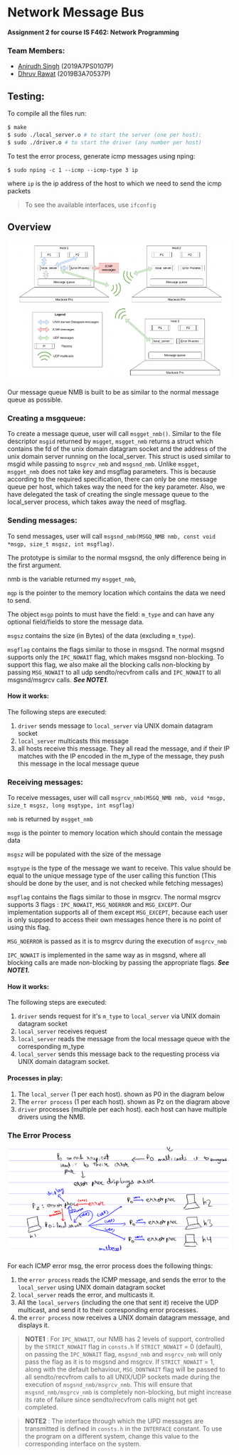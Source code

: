# Network Message Bus

**Assignment 2 for course IS F462: Network Programming**

### Team Members: 
- [Anirudh Singh](https://github.com/anirudhs001) (2019A7PS0107P) 
- [Dhruv Rawat](https://github.com/thedhruvrawat) (2019B3A70537P)

## Testing:
To compile all the files run:
```bash
$ make
$ sudo ./local_server.o # to start the server (one per host):
$ sudo ./driver.o # to start the driver (any number per host)
```
To test the error process, generate icmp messages using nping:
```
$ sudo nping -c 1 --icmp --icmp-type 3 ip
```
where `ip` is the ip address of the host to which we need to send the icmp packets

> To see the available interfaces, use `ifconfig`


## Overview

![](figures/figure1.png)


Our message queue NMB is built to be as similar to the normal message queue as possible. 


### Creating a msgqueue:
To create a message queue, user will call `msgget_nmb()`. Similar to the file descriptor `msgid` returned by `msgget`, `msgget_nmb` returns a struct which contains the fd of the unix domain datagram socket and the address of the unix domain server running on the local_server. This struct is used similar to msgid while passing to `msgrcv_nmb` and `msgsnd_nmb`.
Unlike `msgget`, `msgget_nmb` does not take key and msgflag parameters. This is because according to the required specification, there can only be one message queue per host, which takes way the need for the key parameter. Also, we have delegated the task of creating the single message queue to the local_server process, which takes away the need of msgflag.



### Sending messages:
To send messages, user will call `msgsnd_nmb(MSGQ_NMB nmb, const void *msgp, size_t msgsz, int msgflag)`. 

The prototype is similar to the normal msgsnd, the only difference being in the first argument.

nmb is the variable returned my `msgget_nmb`, 

`mgp` is the pointer to the memory location which contains the data we need to send. 

The object `msgp` points to must have the field: `m_type` and can have any optional field/fields to store the message data.

`msgsz` contains the size (in Bytes) of the data (excluding `m_type`).

`msgflag` contains the flags similar to those in msgsnd. The normal msgsnd supports only the `IPC_NOWAIT` flag, which makes msgsnd non-blocking. To support this flag, we also make all the blocking calls non-blocking by passing `MSG_NOWAIT` to all udp sendto/recvfrom calls and `IPC_NOWAIT` to all msgsnd/msgrcv calls.  ***See NOTE1***.

#### **How it works:**

The following steps are executed:
1. `driver` sends message to `local_server` via UNIX domain datagram socket
2. `local_server` multicasts this message
3. all hosts receive this message. They all read the message, and if their IP matches with the IP encoded in the m_type of the message, they push this message in the local message queue

### Receiving messages:
To receive messages, user will call `msgrcv_nmb(MSGQ_NMB nmb, void *msgp, size_t msgsz, long msgtype, int msgflag)`

`nmb` is returned by `msgget_nmb`

`msgp` is the pointer to memory location which should contain the message data

`msgsz` will be populated with the size of the message

`msgtype` is the type of the message we want to receive. This value should be equal to the unique message type of the user calling this function (This should be done by the user, and is not checked while fetching messages)

`msgflag` contains the flags similar to those in msgrcv. The normal msgrcv supports 3 flags : `IPC_NOWAIT`, `MSG_NOERROR` and `MSG_EXCEPT`. Our implementation supports all of them except `MSG_EXCEPT`, because each user is only suppsed to access their own messages hence there is no point of using this flag.

`MSG_NOERROR` is passed as it is to msgrcv during the execution of `msgrcv_nmb`

`IPC_NOWAIT` is implemented in the same way as in msgsnd, where all blocking calls are made non-blocking by passing the appropriate flags. ***See NOTE1.***


#### **How it works:**
The following steps are executed:
1. `driver` sends request for it's `m_type` to `local_server` via UNIX domain datagram socket
2. `local_server` receives request
3. `local_server` reads the message from the local message queue with the corresponding m_type
4. `local_server` sends this message back to the requesting process via UNIX domain datagram socket.

#### **Processes in play:**
1. The `local_server` (1 per each host). shown as P0 in the diagram below
2. The `error process` (1 per each host). shown as Pz on the diagram above
3. `driver` processes (multiple per each host). each host can have multiple drivers using the NMB.

### The Error Process

![](figures/figure2.png)

For each ICMP error msg, the error process does the following things:
1. the `error process` reads the ICMP message, and sends the error to the `local_server` using UNIX domain datagram socket
2. `local_server` reads the error, and multicasts it.
3. All the `local_servers` (including the one that sent it) receive the UDP multicast, and send it to their corresponding error processes.
3. the `error process` now receives a UNIX domain datagram message, and displays it.

> **NOTE1** : For `IPC_NOWAIT`, our NMB has 2 levels of support, controlled by the `STRICT_NOWAIT` flag in `consts.h`
If `STRICT_NOWAIT` = 0 (default), on passing the `IPC_NOWAIT` flag, `msgsnd_nmb` and `msgrcv_nmb` will only pass the flag as it is to msgsnd and msgrcv.
If `STRICT_NOWAIT` = 1, along with the default behaviour, `MSG_DONTWAIT` flag will be passed to all sendto/recvfrom calls to all UNIX/UDP sockets made during the execution of `msgsnd_nmb/msgrcv_nmb`. This will ensure that `msgsnd_nmb/msgrcv_nmb` is completely non-blocking, but might increase its rate of failure since sendto/recvfrom calls might not get completed.

> **NOTE2** : The interface through which the UPD messages are transmitted is defined in `consts.h` in the `INTERFACE` constant. To use the program on a different system, change this value to the corresponding interface on the system. 
